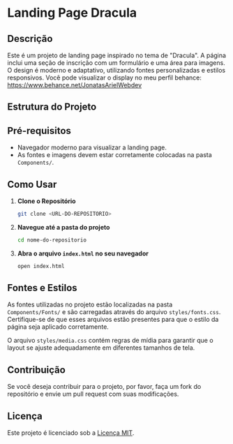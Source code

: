 # Landing Page Dracula

## Descrição

Este é um projeto de landing page inspirado no tema de "Dracula". A página inclui uma seção de inscrição com um formulário e uma área para imagens. O design é moderno e adaptativo, utilizando fontes personalizadas e estilos responsivos.
Você pode visualizar o display no meu perfil behance: https://www.behance.net/JonatasArielWebdev
## Estrutura do Projeto


## Pré-requisitos

- Navegador moderno para visualizar a landing page.
- As fontes e imagens devem estar corretamente colocadas na pasta `Components/`.

## Como Usar

1. **Clone o Repositório**

   ```bash
   git clone <URL-DO-REPOSITORIO>
   ```

2. **Navegue até a pasta do projeto**

   ```bash
   cd nome-do-repositorio
   ```

3. **Abra o arquivo `index.html` no seu navegador**

   ```bash
   open index.html
   ```

## Fontes e Estilos

As fontes utilizadas no projeto estão localizadas na pasta `Components/Fonts/` e são carregadas através do arquivo `styles/fonts.css`. Certifique-se de que esses arquivos estão presentes para que o estilo da página seja aplicado corretamente.

O arquivo `styles/media.css` contém regras de mídia para garantir que o layout se ajuste adequadamente em diferentes tamanhos de tela.

## Contribuição

Se você deseja contribuir para o projeto, por favor, faça um fork do repositório e envie um pull request com suas modificações.

## Licença

Este projeto é licenciado sob a [Licença MIT](https://opensource.org/licenses/MIT).

